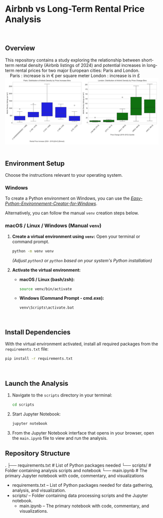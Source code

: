 # Airbnb vs Long-Term Rental Price Analysis
&nbsp;
## Overview

This repository contains a study exploring the relationship between short-term rental density (Airbnb listings of 2024) and potential increases in long-term rental prices for two major European cities: Paris and London.  
&nbsp;
&nbsp;
Paris : increase is in € per square meter
London : increase is in £
![Airbnb Density Vs Price Change](res/box_plots.png)
&nbsp;
## Environment Setup

Choose the instructions relevant to your operating system.

### Windows

To create a Python environment on Windows, you can use the [*Easy-Python-Environnement-Creator-for-Windows*](https://github.com/arnaudlvq/Easy-Python-Environnement-Creator-for-Windows).

Alternatively, you can follow the manual `venv` creation steps below.

### macOS / Linux / Windows (Manual `venv`)

1.  **Create a virtual environment using `venv`:**
    Open your terminal or command prompt.

    ```bash
    python -m venv venv
    ```
    *(Adjust `python3` or `python` based on your system's Python installation)*

2.  **Activate the virtual environment:**

    *   **macOS / Linux (bash/zsh):**
        ```bash
        source venv/bin/activate
        ```

    *   **Windows (Command Prompt - cmd.exe):**
        ```batch
        venv\Scripts\activate.bat
        ```
&nbsp;
## Install Dependencies

With the virtual environment activated, install all required packages from the `requirements.txt` file:

```bash
pip install -r requirements.txt
```
&nbsp;
## Launch the Analysis

1. Navigate to the `scripts` directory in your terminal:
    ```bash
    cd scripts
    ```

2. Start Jupyter Notebook:
    ```bash
    jupyter notebook
    ```

3. From the Jupyter Notebook interface that opens in your browser, open the `main.ipynb` file to view and run the analysis.
&nbsp;
## Repository Structure

.
├── requirements.txt        # List of Python packages needed
└── scripts/                # Folder containing analysis scripts and notebook
    └── main.ipynb          # The primary Jupyter notebook with code, commentary, and visualizations

* requirements.txt – List of Python packages needed for data gathering, analysis, and visualization.
* scripts/ – Folder containing data processing scripts and the Jupyter notebook.
    * main.ipynb – The primary notebook with code, commentary, and visualizations.
